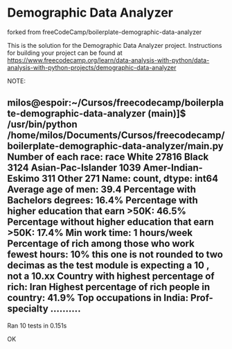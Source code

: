 # Demographic Data Analyzer

forked from  freeCodeCamp/boilerplate-demographic-data-analyzer

This is the solution for the Demographic Data Analyzer project. Instructions for building your project can be found at https://www.freecodecamp.org/learn/data-analysis-with-python/data-analysis-with-python-projects/demographic-data-analyzer

NOTE:   


milos@espoir:~/Cursos/freecodecamp/boilerplate-demographic-data-analyzer (main)]$ /usr/bin/python /home/milos/Documents/Cursos/freecodecamp/boilerplate-demographic-data-analyzer/main.py
Number of each race:
 race
White                 27816
Black                  3124
Asian-Pac-Islander     1039
Amer-Indian-Eskimo      311
Other                   271
Name: count, dtype: int64
Average age of men: 39.4
Percentage with Bachelors degrees: 16.4%
Percentage with higher education that earn >50K: 46.5%
Percentage without higher education that earn >50K: 17.4%
Min work time: 1 hours/week
**Percentage of rich among those who work fewest hours: 10%**    this one is not rounded to two decimas as the test module is expecting a 10 , not a 10.xx
Country with highest percentage of rich: Iran
Highest percentage of rich people in country: 41.9%
Top occupations in India: Prof-specialty
..........
----------------------------------------------------------------------
Ran 10 tests in 0.151s

OK
